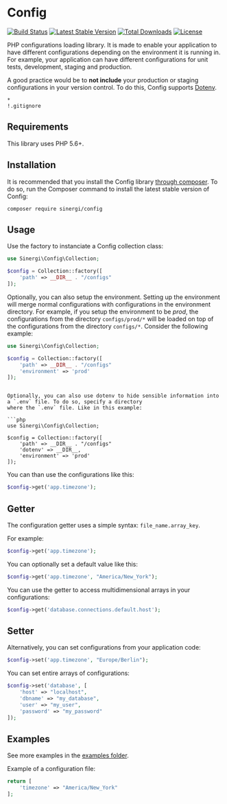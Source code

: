 # Config

[![Build Status](https://img.shields.io/travis/sinergi/config/master.svg?style=flat)](https://travis-ci.org/sinergi/config)
[![Latest Stable Version](http://img.shields.io/packagist/v/sinergi/config.svg?style=flat)](https://packagist.org/packages/sinergi/config)
[![Total Downloads](https://img.shields.io/packagist/dt/sinergi/config.svg?style=flat)](https://packagist.org/packages/sinergi/config)
[![License](https://img.shields.io/packagist/l/sinergi/config.svg?style=flat)](https://packagist.org/packages/sinergi/config)

PHP configurations loading library. It is made to enable your application to have different configurations depending on
the environment it is running in. For example, your application can have different configurations for unit tests, 
development, staging and production. 

A good practice would be to __not include__ your production or staging configurations in your version control.
To do this, Config supports [Dotenv](https://github.com/vlucas/phpdotenv).

```git
*
!.gitignore
```

## Requirements

This library uses PHP 5.6+.

## Installation

It is recommended that you install the Config library [through composer](http://getcomposer.org/). To do so, 
run the Composer command to install the latest stable version of Config:

```shell
composer require sinergi/config
```

## Usage

Use the factory to instanciate a Config collection class:

```php
use Sinergi\Config\Collection;

$config = Collection::factory([
    'path' => __DIR__ . "/configs"
]);
```

Optionally, you can also setup the environment. Setting up the environment will merge normal configurations 
with configurations in the environment directory. For example, if you setup the environment to be *prod*, 
the configurations from the directory ``configs/prod/*`` will be loaded on top of the configurations from the 
directory ``configs/*``. Consider the following example:

```php
use Sinergi\Config\Collection;

$config = Collection::factory([
    'path' => __DIR__ . "/configs"
    'environment' => 'prod'
]);
```
```

Optionally, you can also use dotenv to hide sensible information into a `.env` file. To do so, specify a directory
where the `.env` file. Like in this example:

```php
use Sinergi\Config\Collection;

$config = Collection::factory([
    'path' => __DIR__ . "/configs"
    'dotenv' => __DIR__,
    'environment' => 'prod'
]);
```

You can than use the configurations like this:

```php
$config->get('app.timezone');
```

## Getter

The configuration getter uses a simple syntax: ``file_name.array_key``.

For example:

```php
$config->get('app.timezone');
```

You can optionally set a default value like this:

```php
$config->get('app.timezone', "America/New_York");
```

You can use the getter to access multidimensional arrays in your configurations:

```php
$config->get('database.connections.default.host');
```

## Setter

Alternatively, you can set configurations from your application code:

```php
$config->set('app.timezone', "Europe/Berlin");
```

You can set entire arrays of configurations:

```php
$config->set('database', [
    'host' => "localhost",
    'dbname' => "my_database",
    'user' => "my_user",
    'password' => "my_password"
]);
```

## Examples

See more examples in the [examples folder](https://github.com/sinergi/config/tree/master/examples).

Example of a configuration file:

```php
return [
    'timezone' => "America/New_York"
];
```
